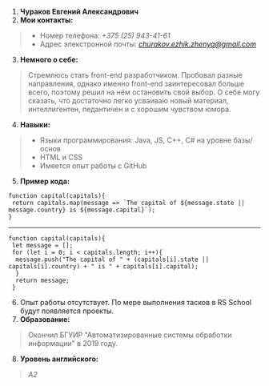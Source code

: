 1. **Чураков Евгений Александрович**  
2. **Мои контакты:**  
 > + Номер телефона: *+375 (25) 943-41-61*  
 > + Адрес элекстронной почты: *churakov.ezhik.zhenya@gmail.com*  
3. **Немного о себе:**  
> Стремлюсь стать front-end разработчиком. Пробовал разные направления, однако именно front-end заинтересовал больше всего, поэтому решил на нём остановить свой выбор. О себе могу сказать, что достаточно легко усваиваю новый материал, интеллигентен, педантичен и с хорошим чувством юмора.  
4. **Навыки:**  
> + Языки программирования: Java, JS, C++, C# на уровне базы/основ  
> + HTML и CSS  
> + Имеется опыт работы с GitHub  
5. **Пример кода:**
```
function capital(capitals){  
 return capitals.map(message => `The capital of ${message.state || message.country} is ${message.capital}`);  
}  
```
---
```
function capital(capitals){  
 let message = [];  
 for (let i = 0; i < capitals.length; i++){  
  message.push("The capital of " + (capitals[i].state || capitals[i].country) + " is " + capitals[i].capital);  
  }  
  return message;  
 } 
```
6. Опыт работы отсутствует. По мере выполнения тасков в RS School будут появляется проекты.  
7. **Образование:**  
> Окончил БГУИР "Автоматизированные системы обработки информации" в 2019 году.  
8. **Уровень английского:** 
> *А2*
